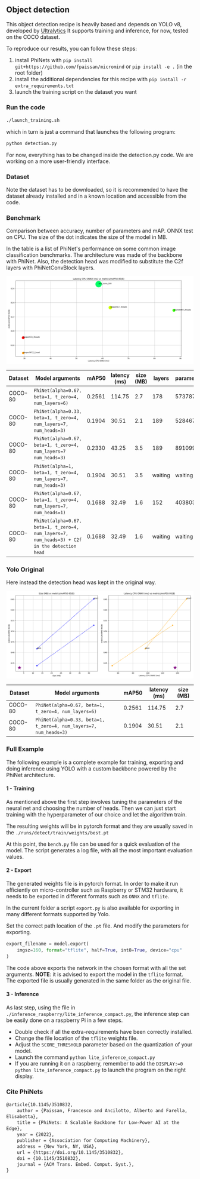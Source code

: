 ## Object detection

This object detection recipe is heavily based and depends on YOLO v8, developed by [Ultralytics](https://github.com/ultralytics/ultralytics)
It supports training and inference, for now, tested on the COCO dataset.

To reproduce our results, you can follow these steps:

1. install PhiNets with `pip install git+https://github.com/fpaissan/micromind` or `pip install -e .` (in the root folder)
2. install the additional dependencies for this recipe with `pip install -r extra_requirements.txt`
3. launch the training script on the dataset you want

### Run the code

``` bash
./launch_training.sh
```

which in turn is just a command that launches the following program:

``` python
python detection.py
```

For now, everything has to be changed inside the detection.py code. We are working on a more user-friendly interface.

### Dataset

Note the dataset has to be downloaded, so it is recommended to have the dataset already installed and in a known location and accessible from the code.

### Benchmark

Comparison between accuracy, number of parameters and mAP. ONNX test on CPU.
The size of the dot indicates the size of the model in MB.

In the table is a list of PhiNet's performance on some common image classification benchmarks.
The architecture was made of the backbone with PhiNet. Also, the detection head was modified to substitute the C2f layers with PhiNetConvBlock layers.

![YOLO vs microYOLO benchmark](./benchmark/plots/quantized-benchmark-2023-07-19_11-03-33.png)

| Dataset | Model arguments                                                                               | mAP50  | latency (ms) | size (MB) | layers  | parameters | GFLOPS  |
| ------- | --------------------------------------------------------------------------------------------- | ------ | ------------ | --------- | ------- | ---------- | ------- |
| COCO-80 | `PhiNet(alpha=0.67, beta=1, t_zero=4, num_layers=6)`                                          | 0.2561 | 114.75       | 2.7       | 178     | 573787     | 10.3    |
| COCO-80 | `PhiNet(alpha=0.33, beta=1, t_zero=4, num_layers=7, num_heads=3)`                             | 0.1904 | 30.51        | 2.1       | 189     | 528467     | 2.6     |
| COCO-80 | `PhiNet(alpha=0.67, beta=1, t_zero=4, num_layers=7 num_heads=3)`                              | 0.2330 | 43.25        | 3.5       | 189     | 891099     | 4.2     |
| COCO-80 | `PhiNet(alpha=1, beta=1, t_zero=4, num_layers=7, num_heads=3)`                                | 0.1904 | 30.51        | 3.5       | waiting | waiting    | waiting |
| COCO-80 | `PhiNet(alpha=0.67, beta=1, t_zero=4, num_layers=7, num_heads=1)`                             | 0.1688 | 32.49        | 1.6       | 152     | 403803     | 2.0     |
| COCO-80 | `PhiNet(alpha=0.67, beta=1, t_zero=4, num_layers=7, num_heads=3) + C2f in the detection head` | 0.1688 | 32.49        | 1.6       | waiting | waiting    | waiting |

### Yolo Original

Here instead the detection head was kept in the original way.

![microYOLO different architectures benchmark](./benchmark/plots/yolov8.png)

| Dataset | Model arguments                                                   | mAP50  | latency (ms) | size (MB) |
| ------- | ----------------------------------------------------------------- | ------ | ------------ | --------- |
| COCO-80 | `PhiNet(alpha=0.67, beta=1, t_zero=4, num_layers=6)`              | 0.2561 | 114.75       | 2.7       |
| COCO-80 | `PhiNet(alpha=0.33, beta=1, t_zero=4, num_layers=7, num_heads=3)` | 0.1904 | 30.51        | 2.1       |

### Full Example

The following example is a complete example for training, exporting and doing inference using YOLO with a custom backbone powered by the PhiNet architecture.

#### 1 - Training

As mentioned above the first step involves tuning the parameters of the neural net and choosing the number of heads. Then we can just start training with the hyperparameter of our choice and let the algorithm train.

The resulting weights will be in pytorch format and they are usually saved in the ```./runs/detect/train/weights/best.pt```

At this point, the ```bench.py``` file can be used for a quick evaluation of the model. The script generates a log file, with all the most important
evaluation values.

#### 2 - Export

The generated weights file is in pytorch format. In order to make it run efficiently on micro-controller such as Raspberry or STM32 hardware, it needs to be exported in different formats such as ```ONNX``` and ```tflite```.

In the current folder a script ```export.py``` is also available for exporting in many different formats supported by Yolo.

Set the correct path location of the ```.pt``` file. And modify the parameters for exporting.

``` python
export_filename = model.export(
    imgsz=160, format="tflite", half=True, int8=True, device="cpu"
)
```

The code above exports the network in the chosen format with all the set arguments.
**NOTE**: it is advised to export the model in the ```tflite``` format.
The exported file is usually generated in the same folder as the original file.

#### 3 - Inference

As last step, using the file in ```./inference_raspberry/lite_inference_compact.py```, the inference step can be easily done on a raspberry Pi in a few steps.

- Double check if all the extra-requirements have been correctly installed.
- Change the file location of the ```tflite``` weights file.
- Adjust the ```SCORE_THRESHOLD``` parameter based on the quantization of your model.
- Launch the command ```python lite_inference_compact.py```
- If you are running it on a raspberry, remember to add the ```DISPLAY:=0 python lite_inference_compact.py``` to launch the program on the right display.

### Cite PhiNets
```
@article{10.1145/3510832,
	author = {Paissan, Francesco and Ancilotto, Alberto and Farella, Elisabetta},
	title = {PhiNets: A Scalable Backbone for Low-Power AI at the Edge},
	year = {2022},
	publisher = {Association for Computing Machinery},
	address = {New York, NY, USA},
	url = {https://doi.org/10.1145/3510832},
	doi = {10.1145/3510832},
	journal = {ACM Trans. Embed. Comput. Syst.},
}
```
